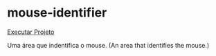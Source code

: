 # mouse-identifier

<a href="https://ricardocamarinha.github.io/simple-projects-js/mouse-identifier/index.html">Executar Projeto</a>


Uma área que indentifica o mouse. (An area that identifies the mouse.)
